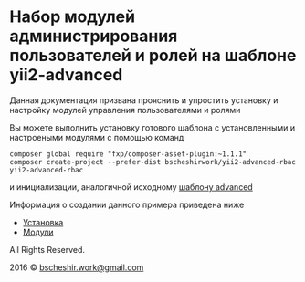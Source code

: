 Набор модулей администрирования пользователей и ролей на шаблоне yii2-advanced
===========================

Данная документация призвана прояснить и упростить установку и настройку модулей управления пользователями и ролями

Вы можете выполнить установку готового шаблона с установленными и настроеными модулями с помощью команд
```
composer global require "fxp/composer-asset-plugin:~1.1.1"
composer create-project --prefer-dist bscheshirwork/yii2-advanced-rbac yii2-advanced-rbac
```
и инициализации, аналогичной исходному [шаблону advanced](https://github.com/yiisoft/yii2-app-advanced/blob/master/docs/guide/README.md)

Информация о создании данного примера приведена ниже

* [Установка](start-installation.md)
* [Модули](start-modules.md)

All Rights Reserved.

2016 © bscheshir.work@gmail.com
